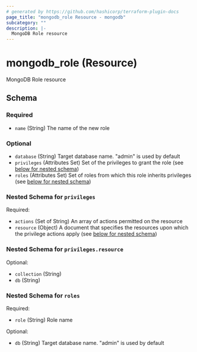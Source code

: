 ```yaml
---
# generated by https://github.com/hashicorp/terraform-plugin-docs
page_title: "mongodb_role Resource - mongodb"
subcategory: ""
description: |-
  MongoDB Role resource
---
```


# mongodb_role (Resource)

MongoDB Role resource



<!-- schema generated by tfplugindocs -->
## Schema

### Required

- `name` (String) The name of the new role

### Optional

- `database` (String) Target database name. "admin" is used by default
- `privileges` (Attributes Set) Set of the privileges to grant the role (see [below for nested schema](#nestedatt--privileges))
- `roles` (Attributes Set) Set of roles from which this role inherits privileges (see [below for nested schema](#nestedatt--roles))

<a id="nestedatt--privileges"></a>
### Nested Schema for `privileges`

Required:

- `actions` (Set of String) An array of actions permitted on the resource
- `resource` (Object) A document that specifies the resources upon which the privilege actions apply (see [below for nested schema](#nestedatt--privileges--resource))

<a id="nestedatt--privileges--resource"></a>
### Nested Schema for `privileges.resource`

Optional:

- `collection` (String)
- `db` (String)



<a id="nestedatt--roles"></a>
### Nested Schema for `roles`

Required:

- `role` (String) Role name

Optional:

- `db` (String) Target database name. "admin" is used by default
